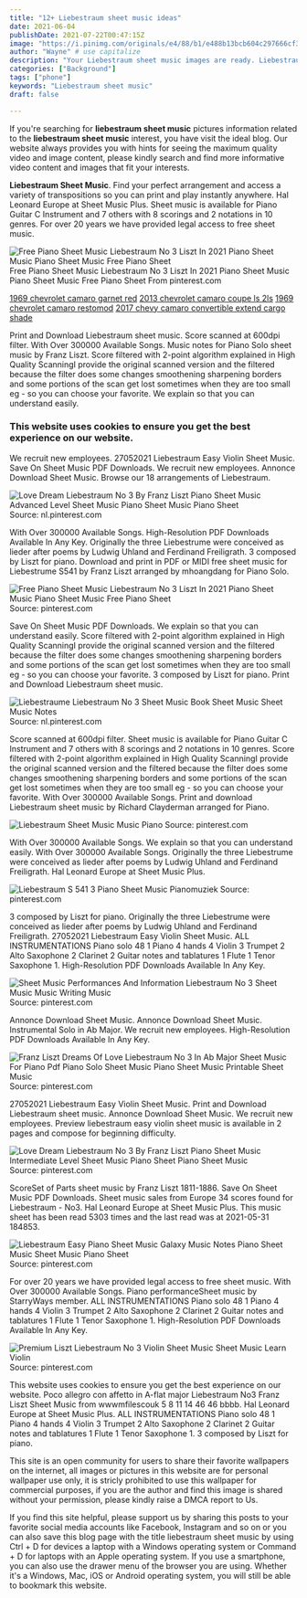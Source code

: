 ```yaml
---
title: "12+ Liebestraum sheet music ideas"
date: 2021-06-04
publishDate: 2021-07-22T00:47:15Z
image: "https://i.pinimg.com/originals/e4/88/b1/e488b13bcb604c297666cf343f6ea067.png"
author: "Wayne" # use capitalize
description: "Your Liebestraum sheet music images are ready. Liebestraum sheet music are a topic that is being searched for and liked by netizens now. You can Download the Liebestraum sheet music files here. Get all royalty-free vectors."
categories: ["Background"]
tags: ["phone"]
keywords: "Liebestraum sheet music"
draft: false

---
```


If you're searching for **liebestraum sheet music** pictures information related to the **liebestraum sheet music** interest, you have visit the ideal  blog.  Our website always  provides you with  hints  for seeing  the maximum  quality video and image  content, please kindly search and find more informative video content and images  that fit your interests.

**Liebestraum Sheet Music**. Find your perfect arrangement and access a variety of transpositions so you can print and play instantly anywhere. Hal Leonard Europe at Sheet Music Plus. Sheet music is available for Piano Guitar C Instrument and 7 others with 8 scorings and 2 notations in 10 genres. For over 20 years we have provided legal access to free sheet music.

![Free Piano Sheet Music Liebestraum No 3 Liszt In 2021 Piano Sheet Music Piano Sheet Music Free Piano Sheet](https://i.pinimg.com/originals/13/78/d0/1378d0977f4df3721e0275e49ff15b50.jpg "Free Piano Sheet Music Liebestraum No 3 Liszt In 2021 Piano Sheet Music Piano Sheet Music Free Piano Sheet")
Free Piano Sheet Music Liebestraum No 3 Liszt In 2021 Piano Sheet Music Piano Sheet Music Free Piano Sheet From pinterest.com

[1969 chevrolet camaro garnet red](/1969-chevrolet-camaro-garnet-red/)
[2013 chevrolet camaro coupe ls 2ls](/2013-chevrolet-camaro-coupe-ls-2ls/)
[1969 chevrolet camaro restomod](/1969-chevrolet-camaro-restomod/)
[2017 chevy camaro convertible extend cargo shade](/2017-chevy-camaro-convertible-extend-cargo-shade/)

Print and Download Liebestraum sheet music. Score scanned at 600dpi filter. With Over 300000 Available Songs. Music notes for Piano Solo sheet music by Franz Liszt. Score filtered with 2-point algorithm explained in High Quality ScanningI provide the original scanned version and the filtered because the filter does some changes smoothening sharpening borders and some portions of the scan get lost sometimes when they are too small eg - so you can choose your favorite. We explain so that you can understand easily.

### This website uses cookies to ensure you get the best experience on our website.

We recruit new employees. 27052021 Liebestraum Easy Violin Sheet Music. Save On Sheet Music PDF Downloads. We recruit new employees. Annonce Download Sheet Music. Browse our 18 arrangements of Liebestraum.


![Love Dream Liebestraum No 3 By Franz Liszt Piano Sheet Music Advanced Level Sheet Music Piano Sheet Music Piano Sheet](https://i.pinimg.com/originals/62/00/eb/6200eb845b8cd63996afd08c4e8aa31c.jpg "Love Dream Liebestraum No 3 By Franz Liszt Piano Sheet Music Advanced Level Sheet Music Piano Sheet Music Piano Sheet")
Source: nl.pinterest.com

With Over 300000 Available Songs. High-Resolution PDF Downloads Available In Any Key. Originally the three Liebestrume were conceived as lieder after poems by Ludwig Uhland and Ferdinand Freiligrath. 3 composed by Liszt for piano. Download and print in PDF or MIDI free sheet music for Liebestrume S541 by Franz Liszt arranged by mhoangdang for Piano Solo.

![Free Piano Sheet Music Liebestraum No 3 Liszt In 2021 Piano Sheet Music Piano Sheet Music Free Piano Sheet](https://i.pinimg.com/originals/13/78/d0/1378d0977f4df3721e0275e49ff15b50.jpg "Free Piano Sheet Music Liebestraum No 3 Liszt In 2021 Piano Sheet Music Piano Sheet Music Free Piano Sheet")
Source: pinterest.com

Save On Sheet Music PDF Downloads. We explain so that you can understand easily. Score filtered with 2-point algorithm explained in High Quality ScanningI provide the original scanned version and the filtered because the filter does some changes smoothening sharpening borders and some portions of the scan get lost sometimes when they are too small eg - so you can choose your favorite. 3 composed by Liszt for piano. Print and Download Liebestraum sheet music.

![Liebestraume Liebestraum No 3 Sheet Music Book Sheet Music Sheet Music Notes](https://i.pinimg.com/originals/34/a5/24/34a5240ce834281725e0fef807456493.jpg "Liebestraume Liebestraum No 3 Sheet Music Book Sheet Music Sheet Music Notes")
Source: nl.pinterest.com

Score scanned at 600dpi filter. Sheet music is available for Piano Guitar C Instrument and 7 others with 8 scorings and 2 notations in 10 genres. Score filtered with 2-point algorithm explained in High Quality ScanningI provide the original scanned version and the filtered because the filter does some changes smoothening sharpening borders and some portions of the scan get lost sometimes when they are too small eg - so you can choose your favorite. With Over 300000 Available Songs. Print and download Liebestraum sheet music by Richard Clayderman arranged for Piano.

![Liebestraum Sheet Music Music Piano](https://i.pinimg.com/originals/72/2a/e5/722ae5818f8ee8060e76f0df5ad1f07a.png "Liebestraum Sheet Music Music Piano")
Source: pinterest.com

With Over 300000 Available Songs. We explain so that you can understand easily. With Over 300000 Available Songs. Originally the three Liebestrume were conceived as lieder after poems by Ludwig Uhland and Ferdinand Freiligrath. Hal Leonard Europe at Sheet Music Plus.

![Liebestraum S 541 3 Piano Sheet Music Pianomuziek](https://i.pinimg.com/originals/b4/d5/48/b4d548cf78837fc597cd6f03e70ef0aa.jpg "Liebestraum S 541 3 Piano Sheet Music Pianomuziek")
Source: pinterest.com

3 composed by Liszt for piano. Originally the three Liebestrume were conceived as lieder after poems by Ludwig Uhland and Ferdinand Freiligrath. 27052021 Liebestraum Easy Violin Sheet Music. ALL INSTRUMENTATIONS Piano solo 48 1 Piano 4 hands 4 Violin 3 Trumpet 2 Alto Saxophone 2 Clarinet 2 Guitar notes and tablatures 1 Flute 1 Tenor Saxophone 1. High-Resolution PDF Downloads Available In Any Key.

![Sheet Music Performances And Information Liebestraum No 3 Sheet Music Music Writing Music](https://i.pinimg.com/originals/2b/63/1d/2b631d48b382e95ecddc8c5d7d0eccb3.png "Sheet Music Performances And Information Liebestraum No 3 Sheet Music Music Writing Music")
Source: pinterest.com

Annonce Download Sheet Music. Annonce Download Sheet Music. Instrumental Solo in Ab Major. We recruit new employees. High-Resolution PDF Downloads Available In Any Key.

![Franz Liszt Dreams Of Love Liebestraum No 3 In Ab Major Sheet Music For Piano Pdf Piano Solo Sheet Music Piano Sheet Music Printable Sheet Music](https://i.pinimg.com/originals/82/d8/82/82d882cd99bdebd06acf355c137a5c95.png "Franz Liszt Dreams Of Love Liebestraum No 3 In Ab Major Sheet Music For Piano Pdf Piano Solo Sheet Music Piano Sheet Music Printable Sheet Music")
Source: pinterest.com

27052021 Liebestraum Easy Violin Sheet Music. Print and Download Liebestraum sheet music. Annonce Download Sheet Music. We recruit new employees. Preview liebestraum easy violin sheet music is available in 2 pages and compose for beginning difficulty.

![Love Dream Liebestraum No 3 By Franz Liszt Piano Sheet Music Intermediate Level Sheet Music Piano Sheet Piano Sheet Music](https://i.pinimg.com/originals/f1/b0/d2/f1b0d2578ff114409788d80e465c0c70.jpg "Love Dream Liebestraum No 3 By Franz Liszt Piano Sheet Music Intermediate Level Sheet Music Piano Sheet Piano Sheet Music")
Source: pinterest.com

ScoreSet of Parts sheet music by Franz Liszt 1811-1886. Save On Sheet Music PDF Downloads. Sheet music sales from Europe 34 scores found for Liebestraum - No3. Hal Leonard Europe at Sheet Music Plus. This music sheet has been read 5303 times and the last read was at 2021-05-31 184853.

![Liebestraum Easy Piano Sheet Music Galaxy Music Notes Piano Sheet Music Sheet Music Piano Sheet](https://i.pinimg.com/originals/2f/a5/11/2fa511de61717fb2563b750ddc8eb691.png "Liebestraum Easy Piano Sheet Music Galaxy Music Notes Piano Sheet Music Sheet Music Piano Sheet")
Source: pinterest.com

For over 20 years we have provided legal access to free sheet music. With Over 300000 Available Songs. Piano performanceSheet music by StarryWays member. ALL INSTRUMENTATIONS Piano solo 48 1 Piano 4 hands 4 Violin 3 Trumpet 2 Alto Saxophone 2 Clarinet 2 Guitar notes and tablatures 1 Flute 1 Tenor Saxophone 1. High-Resolution PDF Downloads Available In Any Key.

![Premium Liszt Liebestraum No 3 Violin Sheet Music Sheet Music Learn Violin](https://i.pinimg.com/originals/e4/88/b1/e488b13bcb604c297666cf343f6ea067.png "Premium Liszt Liebestraum No 3 Violin Sheet Music Sheet Music Learn Violin")
Source: pinterest.com

This website uses cookies to ensure you get the best experience on our website. Poco allegro con affetto in A-flat major Liebestraum No3 Franz Liszt Sheet Music from wwwmfilescouk 5 8 11 14 46 46 bbbb. Hal Leonard Europe at Sheet Music Plus. ALL INSTRUMENTATIONS Piano solo 48 1 Piano 4 hands 4 Violin 3 Trumpet 2 Alto Saxophone 2 Clarinet 2 Guitar notes and tablatures 1 Flute 1 Tenor Saxophone 1. 3 composed by Liszt for piano.

This site is an open community for users to share their favorite wallpapers on the internet, all images or pictures in this website are for personal wallpaper use only, it is stricly prohibited to use this wallpaper for commercial purposes, if you are the author and find this image is shared without your permission, please kindly raise a DMCA report to Us.

If you find this site helpful, please support us by sharing this posts to your favorite social media accounts like Facebook, Instagram and so on or you can also save this blog page with the title liebestraum sheet music by using Ctrl + D for devices a laptop with a Windows operating system or Command + D for laptops with an Apple operating system. If you use a smartphone, you can also use the drawer menu of the browser you are using. Whether it's a Windows, Mac, iOS or Android operating system, you will still be able to bookmark this website.
